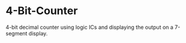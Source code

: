 # 4-Bit-Counter
4-bit decimal counter using logic ICs and displaying the output on a 7-segment display.
